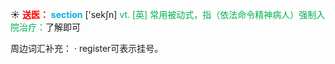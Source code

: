 ☀ <font color="red">**送医：**</font>
<font color="sky blue">**section**</font> ['sekʃn] 
<font color="#00b050">vt. [英] 常用被动式，指（依法命令精神病人）强制入院治疗：</font>了解即可

周边词汇补充：
· register可表示挂号。

